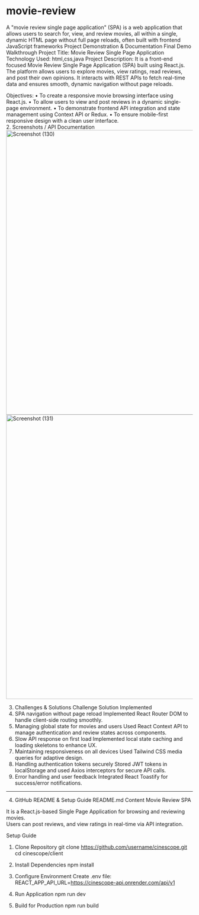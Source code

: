 # movie-review
A "movie review single page application" (SPA) is a web application that allows users to search for, view, and review movies, all within a single, dynamic HTML page without full page reloads, often built with frontend JavaScript frameworks Project Demonstration & Documentation
Final Demo Walkthrough
Project Title:  Movie Review Single Page Application
Technology Used:
html,css,java
Project Description:
It  is a front-end focused Movie Review Single Page Application (SPA) built using React.js. The platform allows users to explore movies, view ratings, read reviews, and post their own opinions. It interacts with REST APIs to fetch real-time data and ensures smooth, dynamic navigation without page reloads.


Objectives:
•	To create a responsive movie browsing interface using React.js.
•	To allow users to view and post reviews in a dynamic single-page environment.
•	To demonstrate frontend API integration and state management using Context API or Redux.
•	To ensure mobile-first responsive design with a clean user interface.
\
2. Screenshots / API Documentation
<img width="1366" height="768" alt="Screenshot (130)" src="https://github.com/user-attachments/assets/6d898187-7b22-4fcb-a150-84772c851eb1" />
<img width="1366" height="768" alt="Screenshot (131)" src="https://github.com/user-attachments/assets/23710cf6-bbbf-4711-be12-55b8d5f0cac3" />

 3. Challenges & Solutions
Challenge	Solution Implemented
1. SPA navigation without page reload	Implemented React Router DOM to handle client-side routing smoothly.
2. Managing global state for movies and users	Used React Context API to manage authentication and review states across components.
3. Slow API response on first load	Implemented local state caching and loading skeletons to enhance UX.
4. Maintaining responsiveness on all devices	Used Tailwind CSS media queries for adaptive design.
5. Handling authentication tokens securely	Stored JWT tokens in localStorage and used Axios interceptors for secure API calls.
6. Error handling and user feedback	Integrated React Toastify for success/error notifications.
________________________________________
4. GitHub README & Setup Guide
README.md Content
Movie Review SPA 

It  is a React.js-based Single Page Application for browsing and reviewing movies.  
Users can  post reviews, and view ratings in real-time via API integration.


Setup Guide

 1. Clone Repository
git clone https://github.com/username/cinescope.git
cd cinescope/client

2. Install Dependencies
npm install
3. Configure Environment
Create .env file:
REACT_APP_API_URL=https://cinescope-api.onrender.com/api/v1
4. Run Application
npm run dev
5. Build for Production
npm run build




